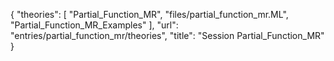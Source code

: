 {
    "theories": [
        "Partial_Function_MR",
        "files/partial_function_mr.ML",
        "Partial_Function_MR_Examples"
    ],
    "url": "entries/partial_function_mr/theories",
    "title": "Session Partial_Function_MR"
}